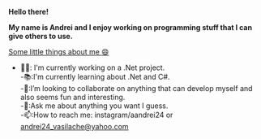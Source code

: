 **Hello there!**

**My name is Andrei and I enjoy working on programming stuff that I can give others to use.**

<ins>Some little things about me :smile:</ins> <br/>

- :technologist:: I'm currently working on a .Net project. <br/>
-:books::I'm currently learning about .Net and C#. <br/>
-:handshake::I’m looking to collaborate on anything that can develop myself and also seems fun and interesting. <br/>
-:speech_balloon::Ask me about anything you want I guess. <br/>
-:mailbox::How to reach me: instagram/aandrei24 or andrei24_vasilache@yahoo.com
